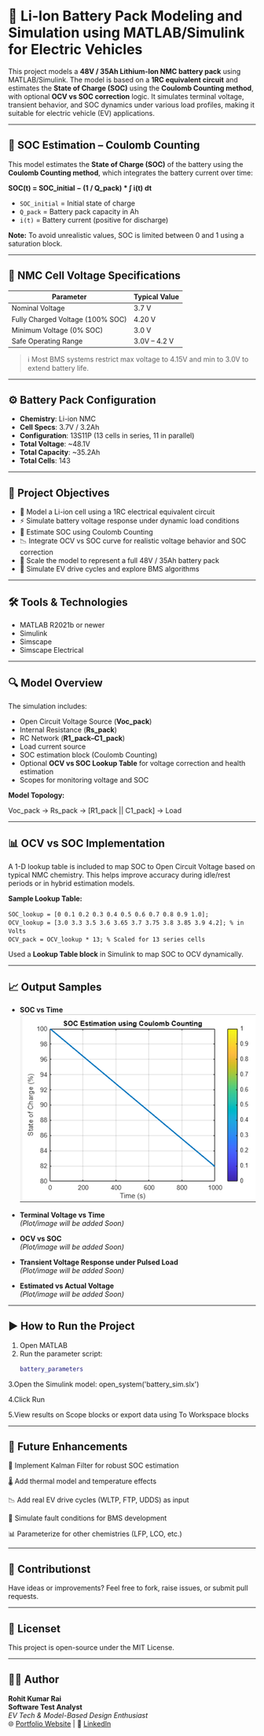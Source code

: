 # 🔋 Li-Ion Battery Pack Modeling and Simulation using MATLAB/Simulink for Electric Vehicles


This project models a **48V / 35Ah Lithium-Ion NMC battery pack** using MATLAB/Simulink. The model is based on a **1RC equivalent circuit** and estimates the **State of Charge (SOC)** using the **Coulomb Counting method**, with optional **OCV vs SOC correction** logic. It simulates terminal voltage, transient behavior, and SOC dynamics under various load profiles, making it suitable for electric vehicle (EV) applications.

---

## 🔢 SOC Estimation – Coulomb Counting

This model estimates the **State of Charge (SOC)** of the battery using the **Coulomb Counting method**, which integrates the battery current over time:

**SOC(t) = SOC_initial − (1 / Q_pack) * ∫ i(t) dt**


- `SOC_initial` = Initial state of charge  
- `Q_pack` = Battery pack capacity in Ah  
- `i(t)` = Battery current (positive for discharge) <br>

**Note:** To avoid unrealistic values, SOC is limited between 0 and 1 using a saturation block.

---

## 🔌 NMC Cell Voltage Specifications

| Parameter                   | Typical Value                    |
|----------------------------|----------------------------------|
| Nominal Voltage            | 3.7 V                      |
| Fully Charged Voltage (100% SOC) |4.20 V              |
| Minimum Voltage (0% SOC)   | 3.0 V                      |
| Safe Operating Range       | 3.0V – 4.2 V                      |

> ℹ️ Most BMS systems restrict max voltage to 4.15V and min to 3.0V to extend battery life.

---

## ⚙️ Battery Pack Configuration

- **Chemistry**: Li-ion NMC  
- **Cell Specs**: 3.7V / 3.2Ah  
- **Configuration**: 13S11P (13 cells in series, 11 in parallel)  
- **Total Voltage**: ~48.1V  
- **Total Capacity**: ~35.2Ah  
- **Total Cells**: 143

---

## 📌 Project Objectives

- 🧩 Model a Li-ion cell using a 1RC electrical equivalent circuit  
- ⚡ Simulate battery voltage response under dynamic load conditions  
- 🔋 Estimate SOC using Coulomb Counting  
- 📉 Integrate OCV vs SOC curve for realistic voltage behavior and SOC correction  
- 🔁 Scale the model to represent a full 48V / 35Ah battery pack  
- 🚗 Simulate EV drive cycles and explore BMS algorithms

---

## 🛠️ Tools & Technologies

- MATLAB R2021b or newer  
- Simulink  
- Simscape  
- Simscape Electrical

---

## 🔍 Model Overview

The simulation includes:

- Open Circuit Voltage Source (**Voc_pack**)  
- Internal Resistance (**Rs_pack**)  
- RC Network (**R1_pack–C1_pack**)  
- Load current source  
- SOC estimation block (Coulomb Counting)  
- Optional **OCV vs SOC Lookup Table** for voltage correction and health estimation  
- Scopes for monitoring voltage and SOC

**Model Topology:**

Voc_pack → Rs_pack → [R1_pack || C1_pack] → Load

---

## 📊 OCV vs SOC Implementation

A 1-D lookup table is included to map SOC to Open Circuit Voltage based on typical NMC chemistry. This helps improve accuracy during idle/rest periods or in hybrid estimation models.

**Sample Lookup Table:**

`SOC_lookup = [0 0.1 0.2 0.3 0.4 0.5 0.6 0.7 0.8 0.9 1.0];` <br>
`OCV_lookup = [3.0 3.3 3.5 3.6 3.65 3.7 3.75 3.8 3.85 3.9 4.2]; % in Volts` <br>
`OCV_pack = OCV_lookup * 13; % Scaled for 13 series cells`

Used a **Lookup Table block** in Simulink to map SOC to OCV dynamically.

---

## 📈 Output Samples

- **SOC vs Time**  
  ![SOC vs Time](Results/soc_plot.png)

- **Terminal Voltage vs Time**  
  _(Plot/image will be added Soon)_

- **OCV vs SOC**  
   _(Plot/image will be added Soon)_

- **Transient Voltage Response under Pulsed Load**  
   _(Plot/image will be added Soon)_

- **Estimated vs Actual Voltage**  
  _(Plot/image will be added Soon)_

---

## ▶️ How to Run the Project

1. Open MATLAB  
2. Run the parameter script:  
   ```matlab
   battery_parameters

3.Open the Simulink model:
  open_system('battery_sim.slx')

4.Click Run

5.View results on Scope blocks or export data using To Workspace blocks

---

 ## 🚀 Future Enhancements

🔁 Implement Kalman Filter for robust SOC estimation

🌡️ Add thermal model and temperature effects

📉 Add real EV drive cycles (WLTP, FTP, UDDS) as input

🧠 Simulate fault conditions for BMS development

📊 Parameterize for other chemistries (LFP, LCO, etc.)

---

## 💬 Contributionst 
Have ideas or improvements? Feel free to fork, raise issues, or submit pull requests.

---

## 📄 Licenset 
This project is open-source under the MIT License.


---

## 👨‍💻 Author

**Rohit Kumar Rai**  
**Software Test Analyst**  <br>
*EV Tech & Model-Based Design Enthusiast*  <br>
🌐 [Portfolio Website](https://rohit-rai-auto-test-twz4lnq.gamma.site/) | 🔗 [LinkedIn](https://www.linkedin.com/in/rohitrai5584/)
